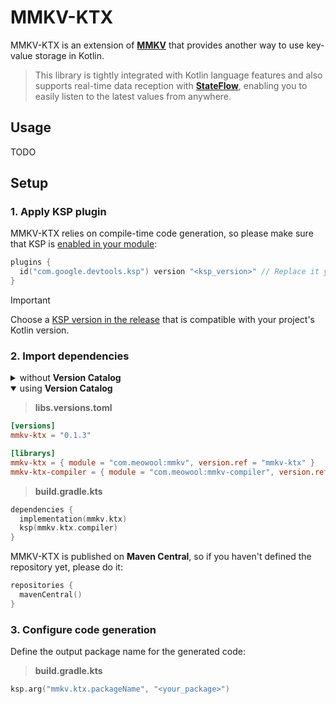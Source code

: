 # MMKV-KTX

MMKV-KTX is an extension of [**MMKV**](https://github.com/Tencent/MMKV) that provides another way to use key-value storage in Kotlin. 

> This library is tightly integrated with Kotlin language features and also supports real-time data reception with [**StateFlow**](https://developer.android.com/kotlin/flow/stateflow-and-sharedflow#stateflow), enabling you to easily listen to the latest values from anywhere.

## Usage

TODO

## Setup

### 1. Apply KSP plugin

MMKV-KTX relies on compile-time code generation, so please make sure that KSP is [enabled in your module](https://kotlinlang.org/docs/ksp-quickstart.html#use-your-own-processor-in-a-project):

```kotlin
plugins {
  id("com.google.devtools.ksp") version "<ksp_version>" // Replace it you desire
}
```

> [!IMPORTANT]
>
> Choose a [KSP version in the release](https://github.com/google/ksp/releases) that is compatible with your project's Kotlin version.

### 2. Import dependencies

<details>
  <summary>without <b>Version Catalog</b></summary>

```kotlin
dependencies {
  val mmkvKtxVersion = "0.1.3"
  implementation("com.meowool:mmkv:$mmkvKtxVersion")
  ksp("com.meowool:mmkv-compiler:$mmkvKtxVersion")
}
```
</details>


<details open>
  <summary>using <b>Version Catalog</b></summary>

>
> **libs.versions.toml**
```toml
[versions]
mmkv-ktx = "0.1.3"

[librarys]
mmkv-ktx = { module = "com.meowool:mmkv", version.ref = "mmkv-ktx" }
mmkv-ktx-compiler = { module = "com.meowool:mmkv-compiler", version.ref = "mmkv-ktx" }
```

> **build.gradle.kts**
```kotlin
dependencies {
  implementation(mmkv.ktx)
  ksp(mmkv.ktx.compiler)
}
```
</details>

MMKV-KTX is published on **Maven Central**, so if you haven't defined the repository yet, please do it:
```kotlin
repositories {
  mavenCentral()
}
```

### 3. Configure code generation

Define the output package name for the generated code:
> **build.gradle.kts**
```kotlin
ksp.arg("mmkv.ktx.packageName", "<your_package>")
```